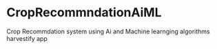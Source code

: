 # CropRecommndationAiML
Crop Recommdation system using Ai and Machine learnging algorithms harvestify app
